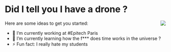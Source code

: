 # Did I tell you I have a drone ?

<img align="right" src="https://github-readme-stats.vercel.app/api?username=LeandreBl&show_icons=true">

Here are some ideas to get you started:

- 🔭 I’m currently working at #Epitech Paris
- 🌱 I’m currently learning how the f*** does time works in the universe ?
- ⚡ Fun fact: I really hate my students
